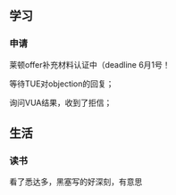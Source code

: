 ## 学习
### 申请
莱顿offer补充材料认证中（deadline 6月1号！

等待TUE对objection的回复；

询问VUA结果，收到了拒信；


## 生活
### 读书
看了悉达多，黑塞写的好深刻，有意思

